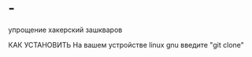 # -
упрощение хакерский зашкваров 

 КАК УСТАНОВИТЬ
 На вашем устройстве linux gnu введите 
 "git clone" 
